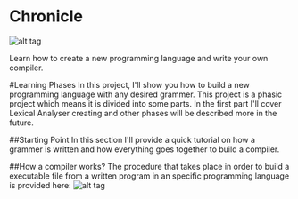# Chronicle
![alt tag](http://uupload.ir/files/xx1k_chronicle_project.png)

Learn how to create a new programming language and write your own compiler.

#Learning Phases
In this project, I'll show you how to build a new programming language with any desired grammer. This project is a phasic project which means it is divided into some parts. In the first part I'll cover Lexical Analyser creating and other phases will be described more in the future.

##Starting Point
In this section I'll provide a quick tutorial on how a grammer is written and how everything goes together to build a compiler.

##How a compiler works?
The procedure that takes place in order to build a executable file from a written program in an specific programming language is provided here:
![alt tag](http://uupload.ir/files/8oi6_target.png)
